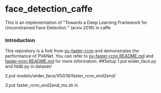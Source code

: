 # face_detection_caffe
This is an implementation of "Towards a Deep Learning Framework for Unconstrained Face Detection " (arxiv 2016) in caffe 
### Introduction
This repository is a fork from [py-faster-rcnn](https://github.com/rbgirshick/py-faster-rcnn) and demonstrates the performance of PVANet.
You can refer to [py-faster-rcnn README.md](https://github.com/rbgirshick/py-faster-rcnn/blob/master/README.md) and [faster-rcnn README.md](https://github.com/ShaoqingRen/faster_rcnn/blob/master/README.md) for more information.
##Setup
1.put wider_face.py and fddb.py in dataset/ 

2.put models/wider_face/VGG16/faster_rcnn_end2end/

3.put faster_rcnn_end2end_ms.sh in
